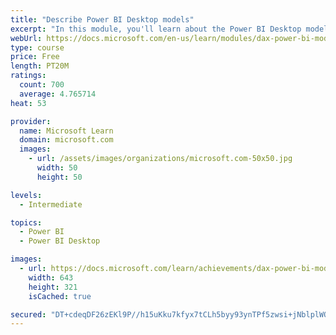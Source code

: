 ```yaml
---
title: "Describe Power BI Desktop models"
excerpt: "In this module, you'll learn about the Power BI Desktop model structure, star schema design basics, analytics queries, and report visual configuration. This module provides a strong foundation on which you can learn to optimize model designs and add model calculations."
webUrl: https://docs.microsoft.com/en-us/learn/modules/dax-power-bi-models/
type: course
price: Free
length: PT20M
ratings:
  count: 700
  average: 4.765714
heat: 53

provider:
  name: Microsoft Learn
  domain: microsoft.com
  images:
    - url: /assets/images/organizations/microsoft.com-50x50.jpg
      width: 50
      height: 50

levels:
  - Intermediate

topics:
  - Power BI
  - Power BI Desktop

images:
  - url: https://docs.microsoft.com/learn/achievements/dax-power-bi-models-social.png
    width: 643
    height: 321
    isCached: true

secured: "DT+cdeqDF26zEKl9P//h15uKku7kfyx7tCLh5byy93ynTPf5zwsi+jNblplWQe2Lova5JTiLL7UF8iVIskf/zIRa7et219mM6iNPy1V4JqDM9jBvi0t2RhZsBIIzESEdb63VBdPAPydNjLwNjHGT83z7h1Ve9fZrO1Ww0AfrpcLaL5zWJMI2RYKSWZ26qGPAdxyQNeVRylNma3nuWx/Kzaubz4gAmBid+CNYKF/wqDQpNnLOB2PLTp/A72L7ckQnZkfsL2Q6xlVrU+DB8RkV9i5A0EKVdAuu6laDlFjfuGvP3ksXg2MkL0gcfK1osJp63+OeHqpSzyFz49X33IDjfWV2BchN8EJuzTbOMhkxg5XR6RigplNCn6aUKsj1AYb3doAHTnHA8a20vJMATnVa+j5ufo0aTp4WqKHemEW/sD4=;NhhDpH9YL9Sl9GuZoFtcAw=="
---
```


